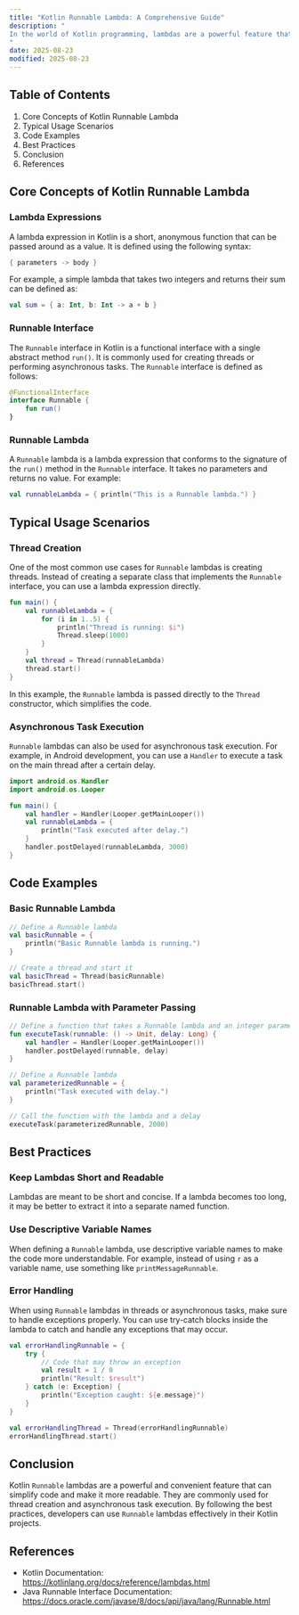 ```yaml
---
title: "Kotlin Runnable Lambda: A Comprehensive Guide"
description: "
In the world of Kotlin programming, lambdas are a powerful feature that allows developers to write concise and expressive code. A `Runnable` lambda is a specific type of lambda that can be used in scenarios where a `Runnable` interface implementation is required. The `Runnable` interface in Java and Kotlin is a functional interface with a single abstract method `run()`, which takes no parameters and returns no value. By using `Runnable` lambdas, developers can simplify the code and make it more readable.
"
date: 2025-08-23
modified: 2025-08-23
---
```


## Table of Contents
1. Core Concepts of Kotlin Runnable Lambda
2. Typical Usage Scenarios
3. Code Examples
4. Best Practices
5. Conclusion
6. References

## Core Concepts of Kotlin Runnable Lambda
### Lambda Expressions
A lambda expression in Kotlin is a short, anonymous function that can be passed around as a value. It is defined using the following syntax:
```kotlin
{ parameters -> body }
```
For example, a simple lambda that takes two integers and returns their sum can be defined as:
```kotlin
val sum = { a: Int, b: Int -> a + b }
```

### Runnable Interface
The `Runnable` interface in Kotlin is a functional interface with a single abstract method `run()`. It is commonly used for creating threads or performing asynchronous tasks. The `Runnable` interface is defined as follows:
```kotlin
@FunctionalInterface
interface Runnable {
    fun run()
}
```

### Runnable Lambda
A `Runnable` lambda is a lambda expression that conforms to the signature of the `run()` method in the `Runnable` interface. It takes no parameters and returns no value. For example:
```kotlin
val runnableLambda = { println("This is a Runnable lambda.") }
```

## Typical Usage Scenarios
### Thread Creation
One of the most common use cases for `Runnable` lambdas is creating threads. Instead of creating a separate class that implements the `Runnable` interface, you can use a lambda expression directly.
```kotlin
fun main() {
    val runnableLambda = {
        for (i in 1..5) {
            println("Thread is running: $i")
            Thread.sleep(1000)
        }
    }
    val thread = Thread(runnableLambda)
    thread.start()
}
```
In this example, the `Runnable` lambda is passed directly to the `Thread` constructor, which simplifies the code.

### Asynchronous Task Execution
`Runnable` lambdas can also be used for asynchronous task execution. For example, in Android development, you can use a `Handler` to execute a task on the main thread after a certain delay.
```kotlin
import android.os.Handler
import android.os.Looper

fun main() {
    val handler = Handler(Looper.getMainLooper())
    val runnableLambda = {
        println("Task executed after delay.")
    }
    handler.postDelayed(runnableLambda, 3000)
}
```

## Code Examples
### Basic Runnable Lambda
```kotlin
// Define a Runnable lambda
val basicRunnable = {
    println("Basic Runnable lambda is running.")
}

// Create a thread and start it
val basicThread = Thread(basicRunnable)
basicThread.start()
```

### Runnable Lambda with Parameter Passing
```kotlin
// Define a function that takes a Runnable lambda and an integer parameter
fun executeTask(runnable: () -> Unit, delay: Long) {
    val handler = Handler(Looper.getMainLooper())
    handler.postDelayed(runnable, delay)
}

// Define a Runnable lambda
val parameterizedRunnable = {
    println("Task executed with delay.")
}

// Call the function with the lambda and a delay
executeTask(parameterizedRunnable, 2000)
```

## Best Practices
### Keep Lambdas Short and Readable
Lambdas are meant to be short and concise. If a lambda becomes too long, it may be better to extract it into a separate named function.

### Use Descriptive Variable Names
When defining a `Runnable` lambda, use descriptive variable names to make the code more understandable. For example, instead of using `r` as a variable name, use something like `printMessageRunnable`.

### Error Handling
When using `Runnable` lambdas in threads or asynchronous tasks, make sure to handle exceptions properly. You can use try-catch blocks inside the lambda to catch and handle any exceptions that may occur.

```kotlin
val errorHandlingRunnable = {
    try {
        // Code that may throw an exception
        val result = 1 / 0
        println("Result: $result")
    } catch (e: Exception) {
        println("Exception caught: ${e.message}")
    }
}

val errorHandlingThread = Thread(errorHandlingRunnable)
errorHandlingThread.start()
```

## Conclusion
Kotlin `Runnable` lambdas are a powerful and convenient feature that can simplify code and make it more readable. They are commonly used for thread creation and asynchronous task execution. By following the best practices, developers can use `Runnable` lambdas effectively in their Kotlin projects.

## References
- Kotlin Documentation: https://kotlinlang.org/docs/reference/lambdas.html
- Java Runnable Interface Documentation: https://docs.oracle.com/javase/8/docs/api/java/lang/Runnable.html